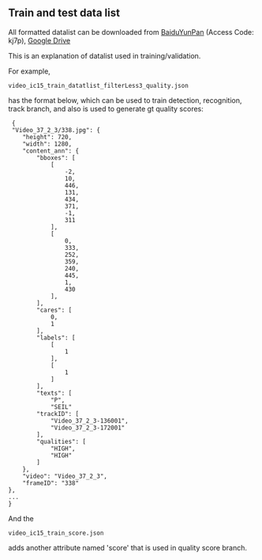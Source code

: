 ## Train and test data listAll formatted datalist can be downloaded from [BaiduYunPan](https://pan.baidu.com/s/1zv2l4yiUeByI7Adan_C3fA) (Access Code: kj7p), [Google Drive](https://drive.google.com/drive/folders/1CAZoOw8Kz1rT26bl4jeCN0QQkN8-p4j5?usp=sharing)This is an explanation of datalist used in training/validation.For example,    video_ic15_train_datatlist_filterLess3_quality.json    has the format below, which can be used to train detection, recognition, track branch, and also is used to generate gt quality scores:          {     "Video_37_2_3/338.jpg": {        "height": 720,        "width": 1280,        "content_ann": {            "bboxes": [                [                    -2,                    10,                    446,                    131,                    434,                    371,                    -1,                    311                ],                [                    0,                    333,                    252,                    359,                    240,                    445,                    1,                    430                ],            ],            "cares": [                0,                1            ],            "labels": [                [                    1                ],                [                    1                ]            ],            "texts": [                "P",                "SEIL"            "trackID": [                "Video_37_2_3-136001",                "Video_37_2_3-172001"            ],            "qualities": [                "HIGH",                "HIGH"            ]        },        "video": "Video_37_2_3",        "frameID": "338"    },    ...    }And the        video_ic15_train_score.jsonadds another attribute named 'score' that is used in quality score branch.   